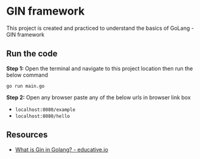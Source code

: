 # GIN framework

This project is created and practiced to understand the basics of GoLang - GIN framework

## Run the code

**Step 1:** Open the terminal and navigate to this project location then run the below command

```
go run main.go
```

**Step 2:** Open any browser paste any of the below urls in browser link box

- `localhost:8080/example`
- `localhost:8080/hello`

## Resources

- [What is Gin in Golang? - educative.io](https://www.educative.io/answers/what-is-gin-in-golang)
